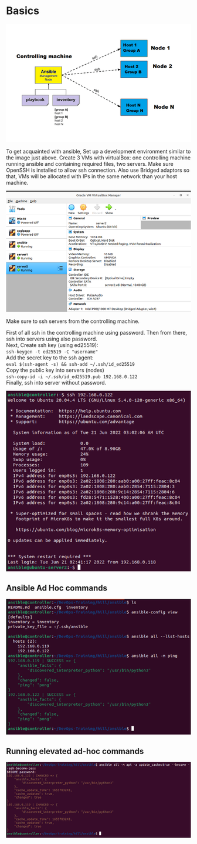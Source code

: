 # Basics

![Ansible Architecture](images/ansible-architecture.png)

To get acquainted with ansible, Set up a development environment similar to 
the image just above. Create 3 VMs with virtualBox: one controlling 
machine running ansible and containing required files, two servers. Make sure OpenSSH is installed to allow ssh connection. Also use Bridged adaptors so that, 
VMs will be allocated with IPs in the same network than your host machine.

![Ansible Node](images/ansible-node.png)

Make sure to ssh servers from the controlling machine.

First of all ssh in the controlling machine using password. Then from there, ssh
into servers using also password.  
Next, Create ssh key (using ed25519):  
`ssh-keygen -t ed25519 -C "username"`  
Add the secret key to the ssh agent:  
`eval $(ssh-agent -s) && ssh-add ~/.ssh/id_ed25519`   
Copy the public key into servers (nodes)  
`ssh-copy-id -i ~/.ssh/id_ed25519.pub 192.168.0.122`  
Finally, ssh into server without password.

![SSH Connection](images/ssh-connection.png)

## Ansible Ad Hoc commands

![Ansible Adhoc](images/ansible-adhoc.png)

## Running elevated ad-hoc commands

![Elevated Ad-hoc](images/elevated-adhoc.png)